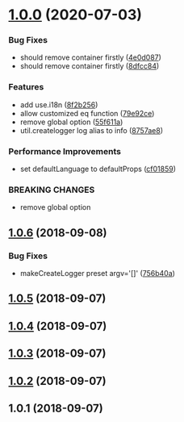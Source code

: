 <a name="1.0.0"></a>
# [1.0.0](https://github.com/imcuttle/rcp/compare/v1.0.6...v1.0.0) (2020-07-03)


### Bug Fixes

* should remove container firstly ([4e0d087](https://github.com/imcuttle/rcp/commit/4e0d087))
* should remove container firstly ([8dfcc84](https://github.com/imcuttle/rcp/commit/8dfcc84))


### Features

* add use.i18n ([8f2b256](https://github.com/imcuttle/rcp/commit/8f2b256))
* allow customized eq function ([79e92ce](https://github.com/imcuttle/rcp/commit/79e92ce))
* remove global option ([55f611a](https://github.com/imcuttle/rcp/commit/55f611a))
* util.createlogger log alias to info ([8757ae8](https://github.com/imcuttle/rcp/commit/8757ae8))


### Performance Improvements

* set defaultLanguage to defaultProps ([cf01859](https://github.com/imcuttle/rcp/commit/cf01859))


### BREAKING CHANGES

* remove global option



<a name="1.0.6"></a>
## [1.0.6](https://github.com/imcuttle/rcp/compare/v1.0.5...v1.0.6) (2018-09-08)


### Bug Fixes

* makeCreateLogger preset argv='[]' ([756b40a](https://github.com/imcuttle/rcp/commit/756b40a))



<a name="1.0.5"></a>
## [1.0.5](https://github.com/imcuttle/rcp/compare/v1.0.4...v1.0.5) (2018-09-07)



<a name="1.0.4"></a>
## [1.0.4](https://github.com/imcuttle/rcp/compare/v1.0.3...v1.0.4) (2018-09-07)



<a name="1.0.3"></a>
## [1.0.3](https://github.com/imcuttle/rcp/compare/v1.0.2...v1.0.3) (2018-09-07)



<a name="1.0.2"></a>
## [1.0.2](https://github.com/imcuttle/rcp/compare/v1.0.1...v1.0.2) (2018-09-07)



<a name="1.0.1"></a>
## 1.0.1 (2018-09-07)



